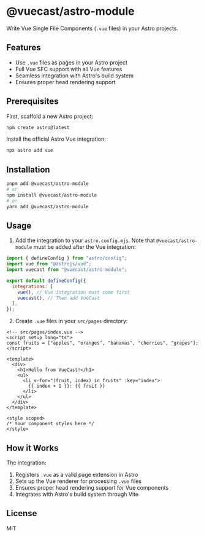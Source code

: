 # @vuecast/astro-module

Write Vue Single File Components (`.vue` files) in your Astro projects.

## Features

- Use `.vue` files as pages in your Astro project
- Full Vue SFC support with all Vue features
- Seamless integration with Astro's build system
- Ensures proper head rendering support

## Prerequisites

First, scaffold a new Astro project:

```bash
npm create astro@latest
```

Install the official Astro Vue integration:

```bash
npx astro add vue
```

## Installation

```bash
pnpm add @vuecast/astro-module
# or
npm install @vuecast/astro-module
# or
yarn add @vuecast/astro-module
```

## Usage

1. Add the integration to your `astro.config.mjs`. Note that `@vuecast/astro-module` must be added after the Vue integration:

```js
import { defineConfig } from "astro/config";
import vue from "@astrojs/vue";
import vuecast from "@vuecast/astro-module";

export default defineConfig({
  integrations: [
    vue(), // Vue integration must come first
    vuecast(), // Then add VueCast
  ],
});
```

2. Create `.vue` files in your `src/pages` directory:

```vue
<!-- src/pages/index.vue -->
<script setup lang="ts">
const fruits = ["apples", "oranges", "bananas", "cherries", "grapes"];
</script>

<template>
  <div>
    <h1>Hello from VueCast!</h1>
    <ul>
      <li v-for="(fruit, index) in fruits" :key="index">
        {{ index + 1 }}: {{ fruit }}
      </li>
    </ul>
  </div>
</template>

<style scoped>
/* Your component styles here */
</style>
```

## How it Works

The integration:

1. Registers `.vue` as a valid page extension in Astro
2. Sets up the Vue renderer for processing `.vue` files
3. Ensures proper head rendering support for Vue components
4. Integrates with Astro's build system through Vite

## License

MIT

